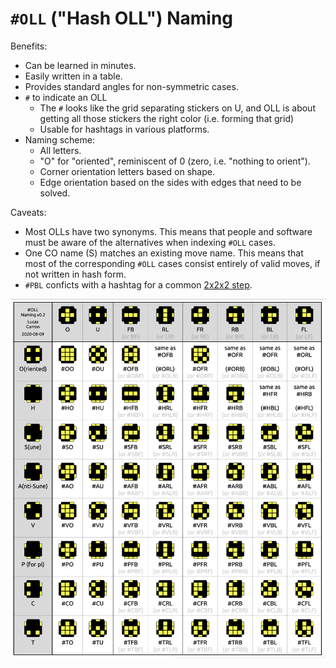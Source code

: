 # `#OLL` ("Hash OLL") Naming

Benefits:

- Can be learned in minutes.
- Easily written in a table.
- Provides standard angles for non-symmetric cases.
- `#` to indicate an OLL
  - The `#` looks like the grid separating stickers on U, and OLL is about getting all those stickers the right color (i.e. forming that grid)
  - Usable for hashtags in various platforms.
- Naming scheme:
  - All letters.
  - "O" for "oriented", reminiscent of 0 (zero, i.e. "nothing to orient").
  - Corner orientation letters based on shape.
  - Edge orientation based on the sides with edges that need to be solved.

Caveats:

- Most OLLs have two synonyms. This means that people and software must be aware of the alternatives when indexing `#OLL` cases.
- One CO name (S) matches an existing move name. This means that most of the corresponding `#OLL` cases consist entirely of valid moves, if not written in hash form.
- `#PBL` conficts with a hashtag for a common [2x2x2 step](https://www.speedsolving.com/wiki/index.php/PBL).

<img src="screencap/Hash OLL Naming.png">
